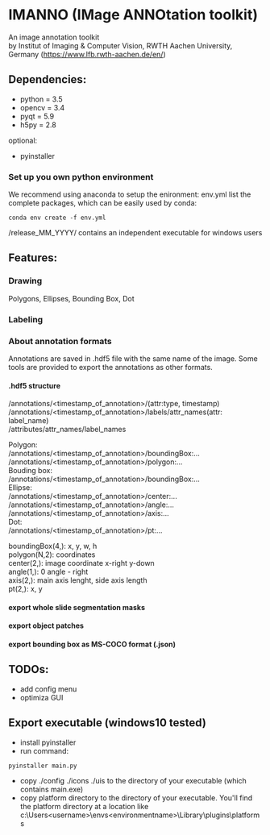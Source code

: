 # IMANNO (IMage ANNOtation toolkit)
An image annotation toolkit   
by Institut of Imaging & Computer Vision, RWTH Aachen University, Germany
(https://www.lfb.rwth-aachen.de/en/)

## Dependencies:

- python = 3.5
- opencv = 3.4 
- pyqt = 5.9
- h5py = 2.8

optional:
- pyinstaller

### Set up you own python environment
We recommend using anaconda to setup the enironment:
env.yml list the complete packages, which can be easily used by conda: 
```
conda env create -f env.yml
```

/release_MM_YYYY/ contains an independent executable for windows users

## Features:

### Drawing
Polygons, Ellipses, Bounding Box, Dot

### Labeling

### About annotation formats

Annotations are saved in .hdf5 file with the same name of the image. Some tools are provided to export the annotations as other formats.

#### .hdf5 structure
/annotations/<timestamp_of_annotation>/(attr:type, timestamp)  
/annotations/<timestamp_of_annotation>/labels/attr_names(attr: label_name)   
/attributes/attr_names/label_names

Polygon:  
/annotations/<timestamp_of_annotation>/boundingBox:...   
/annotations/<timestamp_of_annotation>/polygon:...  
Bouding box:  
/annotations/<timestamp_of_annotation>/boundingBox:...   
Ellipse:  
/annotations/<timestamp_of_annotation>/center:...   
/annotations/<timestamp_of_annotation>/angle:...   
/annotations/<timestamp_of_annotation>/axis:...   
Dot:  
/annotations/<timestamp_of_annotation>/pt:...  

boundingBox(4,): x, y, w, h  
polygon(N,2): coordinates  
center(2,): image coordinate x-right y-down  
angle(1,): 0 angle - right  
axis(2,): main axis lenght, side axis length  
pt(2,): x, y  

#### export whole slide segmentation masks
#### export object patches
#### export bounding box as MS-COCO format (.json)

## TODOs:

- add config menu
- optimiza GUI

## Export executable (windows10 tested)

- install pyinstaller
- run command: 
```
pyinstaller main.py
```
- copy ./config ./icons ./uis to the directory of your executable (which contains main.exe)
- copy platform directory to the directory of your executable. You'll find the platform directory at a location like c:\Users\<username>\envs\<environmentname>\Library\plugins\platforms